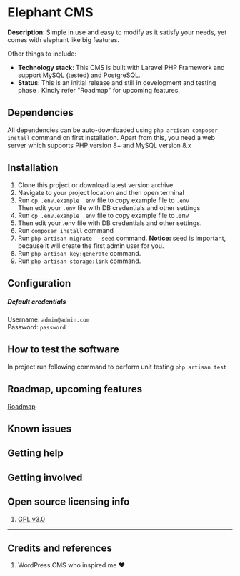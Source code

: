 # Elephant CMS

**Description**: Simple in use and easy to modify as it satisfy your needs, yet comes with elephant like big features.

Other things to include:

-   **Technology stack**: This CMS is built with Laravel PHP Framework and support MySQL (tested) and PostgreSQL.
-   **Status**: This is an initial release and still in development and testing phase . Kindly refer "Roadmap" for upcoming features.


## Dependencies

All dependencies can be auto-downloaded using `php artisan composer install` command on first installation. Apart from this, you need a web server which supports PHP version 8+ and MySQL version 8.x

## Installation

1. Clone this project or download latest version archive
2. Navigate to your project location and then open terminal
3. Run  `cp .env.example .env`  file to copy example file to  `.env`  
    Then edit your  `.env`  file with DB credentials and other settings
4. Run `cp .env.example .env` file to copy example file to .env
5. Then edit your .env file with DB credentials and other settings.
6. Run `composer install` command
7. Run `php artisan migrate --seed` command. **Notice:** seed is important, because it will create the first admin user for you.
8. Run `php artisan key:generate` command.
9. Run `php artisan storage:link` command.

## Configuration

##### Default credentials
Username:  `admin@admin.com`  
Password:  `password`


## How to test the software

In project run following command to perform unit testing
`php artisan test`

## Roadmap, upcoming features
[Roadmap](https://github.com/shivampandya24/Elephant-CMS/blob/main/ROADMAP.md)

## Known issues

## Getting help

## Getting involved

## Open source licensing info

1.  [GPL v3.0](https://github.com/shivampandya24/Elephant-CMS/blob/main/LICENSE)

----------

## Credits and references

1.  WordPress CMS who inspired me ♥
